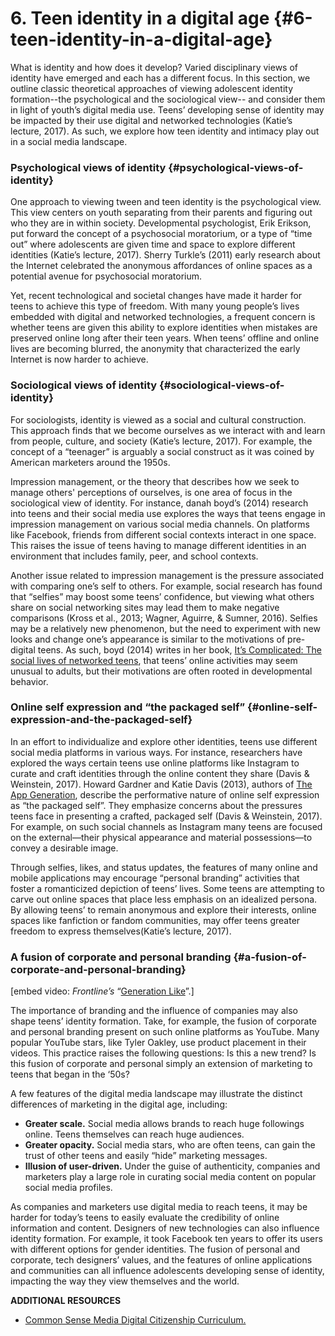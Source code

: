 # 6\. Teen identity in a digital age {#6-teen-identity-in-a-digital-age}

What is identity and how does it develop? Varied disciplinary views of identity have emerged and each has a different focus. In this section, we outline classic theoretical approaches of viewing adolescent identity formation--the psychological and the sociological view-- and consider them in light of youth’s digital media use. Teens’ developing sense of identity may be impacted by their use digital and networked technologies (Katie’s lecture, 2017). As such, we explore how teen identity and intimacy play out in a social media landscape.

### Psychological views of identity {#psychological-views-of-identity}

One approach to viewing tween and teen identity is the psychological view. This view centers on youth separating from their parents and figuring out who they are in within society. Developmental psychologist, Erik Erikson, put forward the concept of a psychosocial moratorium, or a type of “time out” where adolescents are given time and space to explore different identities (Katie’s lecture, 2017). Sherry Turkle’s (2011) early research about the Internet celebrated the anonymous affordances of online spaces as a potential avenue for psychosocial moratorium.

Yet, recent technological and societal changes have made it harder for teens to achieve this type of freedom. With many young people’s lives embedded with digital and networked technologies, a frequent concern is whether teens are given this ability to explore identities when mistakes are preserved online long after their teen years. When teens’ offline and online lives are becoming blurred, the anonymity that characterized the early Internet is now harder to achieve.

### Sociological views of identity {#sociological-views-of-identity}

For sociologists, identity is viewed as a social and cultural construction. This approach finds that we become ourselves as we interact with and learn from people, culture, and society (Katie’s lecture, 2017). For example, the concept of a “teenager” is arguably a social construct as it was coined by American marketers around the 1950s.

Impression management, or the theory that describes how we seek to manage others&#039; perceptions of ourselves, is one area of focus in the sociological view of identity. For instance, danah boyd’s (2014) research into teens and their social media use explores the ways that teens engage in impression management on various social media channels. On platforms like Facebook, friends from different social contexts interact in one space. This raises the issue of teens having to manage different identities in an environment that includes family, peer, and school contexts.

Another issue related to impression management is the pressure associated with comparing one’s self to others. For example, social research has found that “selfies” may boost some teens’ confidence, but viewing what others share on social networking sites may lead them to make negative comparisons (Kross et al., 2013; Wagner, Aguirre, &amp; Sumner, 2016). Selfies may be a relatively new phenomenon, but the need to experiment with new looks and change one’s appearance is similar to the motivations of pre-digital teens. As such, boyd (2014) writes in her book, [It’s Complicated: The social lives of networked teens](https://www.danah.org/books/ItsComplicated.pdf), that teens’ online activities may seem unusual to adults, but their motivations are often rooted in developmental behavior.

### Online self expression and “the packaged self” {#online-self-expression-and-the-packaged-self}

In an effort to individualize and explore other identities, teens use different social media platforms in various ways. For instance, researchers have explored the ways certain teens use online platforms like Instagram to curate and craft identities through the online content they share (Davis &amp; Weinstein, 2017). Howard Gardner and Katie Davis (2013), authors of [The App Generation](http://appgen.yupnet.org/), describe the performative nature of online self expression as “the packaged self”. They emphasize concerns about the pressures teens face in presenting a crafted, packaged self (Davis &amp; Weinstein, 2017). For example, on such social channels as Instagram many teens are focused on the external—their physical appearance and material possessions—to convey a desirable image.

Through selfies, likes, and status updates, the features of many online and mobile applications may encourage “personal branding” activities that foster a romanticized depiction of teens’ lives. Some teens are attempting to carve out online spaces that place less emphasis on an idealized persona. By allowing teens’ to remain anonymous and explore their interests, online spaces like fanfiction or fandom communities, may offer teens greater freedom to express themselves(Katie’s lecture, 2017).

### A fusion of corporate and personal branding {#a-fusion-of-corporate-and-personal-branding}

[embed video: _Frontline’s_ “[Generation Like](https://www.youtube.com/watch?v=ugaz-LwNPOk)”.]

The importance of branding and the influence of companies may also shape teens’ identity formation. Take, for example, the fusion of corporate and personal branding present on such online platforms as YouTube. Many popular YouTube stars, like Tyler Oakley, use product placement in their videos. This practice raises the following questions: Is this a new trend? Is this fusion of corporate and personal simply an extension of marketing to teens that began in the ‘50s?

A few features of the digital media landscape may illustrate the distinct differences of marketing in the digital age, including:

*   **Greater scale.** Social media allows brands to reach huge followings online. Teens themselves can reach huge audiences.
*   **Greater opacity.** Social media stars, who are often teens, can gain the trust of other teens and easily “hide” marketing messages.
*   **Illusion of user-driven.** Under the guise of authenticity, companies and marketers play a large role in curating social media content on popular social media profiles.

As companies and marketers use digital media to reach teens, it may be harder for today’s teens to easily evaluate the credibility of online information and content. Designers of new technologies can also influence identity formation. For example, it took Facebook ten years to offer its users with different options for gender identities. The fusion of personal and corporate, tech designers’ values, and the features of online applications and communities can all influence adolescents developing sense of identity, impacting the way they view themselves and the world.

**ADDITIONAL RESOURCES**

*   [Common Sense Media Digital Citizenship Curriculum.](https://www.commonsense.org/education/digital-citizenship)